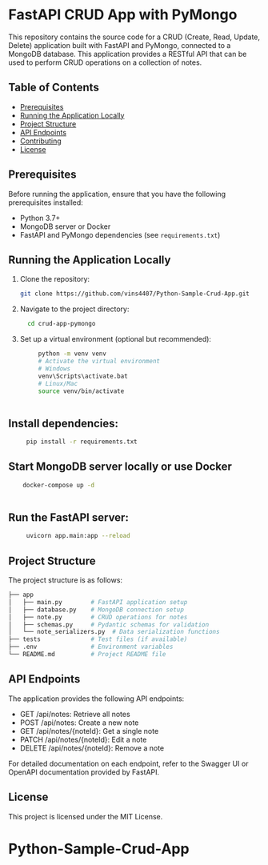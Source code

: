 # FastAPI CRUD App with PyMongo

This repository contains the source code for a CRUD (Create, Read, Update, Delete) application built with FastAPI and PyMongo, connected to a MongoDB database. This application provides a RESTful API that can be used to perform CRUD operations on a collection of notes.

## Table of Contents

- [Prerequisites](#prerequisites)
- [Running the Application Locally](#running-the-application-locally)
- [Project Structure](#project-structure)
- [API Endpoints](#api-endpoints)
- [Contributing](#contributing)
- [License](#license)

## Prerequisites

Before running the application, ensure that you have the following prerequisites installed:

- Python 3.7+
- MongoDB server or Docker
- FastAPI and PyMongo dependencies (see `requirements.txt`)

## Running the Application Locally

1. Clone the repository:

   ```bash
   git clone https://github.com/vins4407/Python-Sample-Crud-App.git

2. Navigate to the project directory:
   ```bash
     cd crud-app-pymongo

3. Set up a virtual environment (optional but recommended):
   ```bash
        python -m venv venv
        # Activate the virtual environment  
        # Windows
        venv\Scripts\activate.bat 
        # Linux/Mac
        source venv/bin/activate
        
## Install dependencies:
```bash
     pip install -r requirements.txt

```

## Start MongoDB server locally or use Docker
```bash
    docker-compose up -d
     
```


## Run the FastAPI server:
   ```bash
        uvicorn app.main:app --reload
   ```

## Project Structure
The project structure is as follows:
``` bash
├── app
│   ├── main.py        # FastAPI application setup
│   ├── database.py    # MongoDB connection setup
│   ├── note.py        # CRUD operations for notes
│   ├── schemas.py     # Pydantic schemas for validation
│   └── note_serializers.py  # Data serialization functions
├── tests              # Test files (if available)
├── .env               # Environment variables
└── README.md          # Project README file
```
## API Endpoints

The application provides the following API endpoints:

- GET /api/notes: Retrieve all notes
- POST /api/notes: Create a new note
- GET /api/notes/{noteId}: Get a single note
- PATCH /api/notes/{noteId}: Edit a note
- DELETE /api/notes/{noteId}: Remove a note

For detailed documentation on each endpoint, refer to the Swagger UI or OpenAPI documentation provided by FastAPI.


## License
This project is licensed under the MIT License.

# Python-Sample-Crud-App
